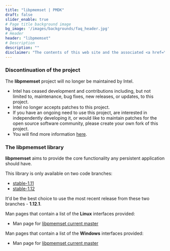 ```yaml
---
title: "libpmemset | PMDK"
draft: false
slider_enable: true
# Page title background image
bg_image: '/images/backgrounds/faq_header.jpg'
# Header
header: "libpmemset"
# Description
description: ""
disclaimer: "The contents of this web site and the associated <a href=\"https://github.com/pmem\">GitHub repositories</a> are BSD-licensed open source."
---
```


### Discontinuation of the project
The **libpmemset** project will no longer be maintained by Intel.
- Intel has ceased development and contributions including, but not limited to, maintenance, bug fixes, new releases,
or updates, to this project.
- Intel no longer accepts patches to this project.
- If you have an ongoing need to use this project, are interested in independently developing it, or would like to
maintain patches for the open source software community, please create your own fork of this project.
- You will find more information [here](/blog/2022/11/update-on-pmdk-and-our-long-term-support-strategy/).

### The libpmemset library

**libpmemset** aims to provide the core functionality any
persistent application should have.

This library is only available on two code branches:
* [stable-1.11](https://github.com/pmem/pmdk/tree/stable-1.11)
* [stable-1.12](https://github.com/pmem/pmdk/tree/stable-1.12)

It'd be the best choice to use the most recent release from these two branches - **1.12.1**.

Man pages that contain a list of the **Linux** interfaces provided:

* Man page for <a href="https://github.com/pmem/pmdk/tree/stable-1.12/doc/libpmemset">libpmemset current master</a>

Man pages that contain a list of the **Windows** interfaces provided:

* Man page for <a href="https://github.com/pmem/pmdk/tree/stable-1.12/doc/libpmemset">libpmemset current master</a>